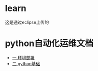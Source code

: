 # learn
这是通过eclipse上传的
# python自动化运维文档
- [一.环境部署](https://www.zybuluo.com/iyuesh/note/384108)
- [二.python基础](https://www.zybuluo.com/iyuesh/note/384169)